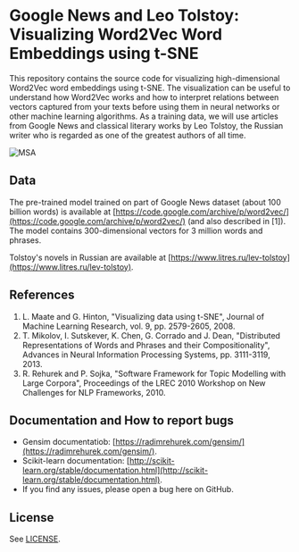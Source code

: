 # Google News and Leo Tolstoy: Visualizing Word2Vec Word Embeddings using t-SNE

This repository contains the source code for visualizing high-dimensional Word2Vec word embeddings using t-SNE. The visualization can be useful to understand how Word2Vec works and how to interpret relations between vectors captured from your texts before using them in neural networks or other machine learning algorithms. As a training data, we will use articles from Google News and classical literary works by Leo Tolstoy, the Russian writer who is regarded as one of the greatest authors of all time.

![MSA](static/war-and-peace.gif)

## Data
The pre-trained model trained on part of Google News dataset (about 100 billion words) is available at [https://code.google.com/archive/p/word2vec/](https://code.google.com/archive/p/word2vec/) (and also described in [1]). The model contains 300-dimensional vectors for 3 million words and phrases.

Tolstoy's novels in Russian are available at  [https://www.litres.ru/lev-tolstoy](https://www.litres.ru/lev-tolstoy).

## References
1. L. Maate and G. Hinton, "Visualizing data using t-SNE", Journal of Machine Learning Research, vol. 9, pp. 2579-2605, 2008. 
2. T. Mikolov, I. Sutskever, K. Chen, G. Corrado and J. Dean, "Distributed Representations of Words and Phrases and their Compositionality", Advances in Neural Information Processing Systems, pp. 3111-3119, 2013. 
3. R. Rehurek and P. Sojka, "Software Framework for Topic Modelling with Large Corpora", Proceedings of the LREC 2010 Workshop on New Challenges for NLP Frameworks, 2010.


## Documentation and How to report bugs
* Gensim documentatiob: [https://radimrehurek.com/gensim/](https://radimrehurek.com/gensim/). 
* Scikit-learn documentation: [http://scikit-learn.org/stable/documentation.html](http://scikit-learn.org/stable/documentation.html). 
* If you find any issues, please open a bug here on GitHub.

## License
See [LICENSE](LICENSE).